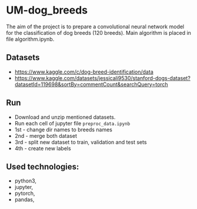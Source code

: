 # UM-dog_breeds 
The aim of the project is to prepare a convolutional neural network model for the classification of dog breeds (120 breeds).
Main algorithm is placed in file algorithm.ipynb.

## Datasets
- https://www.kaggle.com/c/dog-breed-identification/data
- https://www.kaggle.com/datasets/jessicali9530/stanford-dogs-dataset?datasetId=119698&sortBy=commentCount&searchQuery=torch

## Run
- Download and unzip mentioned datasets.
-  Run each cell of jupyter file `preproc_data.ipynb`
- 1st - change dir names to breeds names
- 2nd - merge both dataset 
- 3rd - split new dataset to train, validation and test sets
- 4th - create new labels

## Used technologies:
- python3,
- jupyter, 
- pytorch,
- pandas,
